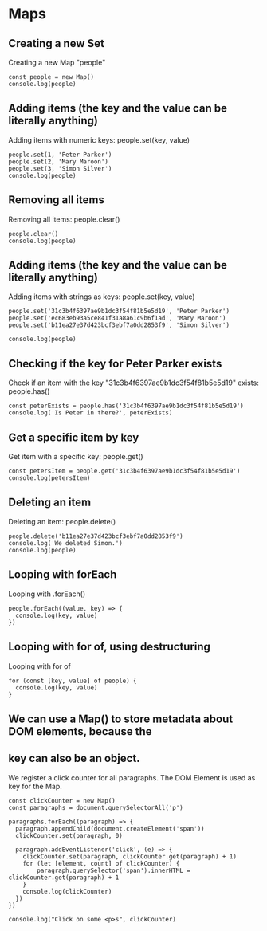 # Maps

## Creating a new Set
Creating a new Map "people"
```
const people = new Map()
console.log(people)
```
## Adding items (the key and the value can be literally anything)
Adding items with numeric keys: people.set(key, value)
```
people.set(1, 'Peter Parker')
people.set(2, 'Mary Maroon')
people.set(3, 'Simon Silver')
console.log(people)
```

## Removing all items
Removing all items: people.clear()
```
people.clear()
console.log(people)
```

## Adding items (the key and the value can be literally anything)
Adding items with strings as keys: people.set(key, value)
```
people.set('31c3b4f6397ae9b1dc3f54f81b5e5d19', 'Peter Parker')
people.set('ec683eb93a5ce841f31a8a61c9b6f1ad', 'Mary Maroon')
people.set('b11ea27e37d423bcf3ebf7a0dd2853f9', 'Simon Silver')

console.log(people)
```
## Checking if the key for Peter Parker exists
Check if an item with the key "31c3b4f6397ae9b1dc3f54f81b5e5d19" exists: people.has()
```
const peterExists = people.has('31c3b4f6397ae9b1dc3f54f81b5e5d19')
console.log('Is Peter in there?', peterExists)
```
## Get a specific item by key
Get item with a specific key: people.get()
```
const petersItem = people.get('31c3b4f6397ae9b1dc3f54f81b5e5d19')
console.log(petersItem)
```
## Deleting an item
Deleting an item: people.delete()
```
people.delete('b11ea27e37d423bcf3ebf7a0dd2853f9')
console.log('We deleted Simon.')
console.log(people)
```
## Looping with forEach
Looping with .forEach()
```
people.forEach((value, key) => {
  console.log(key, value)
})
```
## Looping with for of, using destructuring
Looping with for of
```
for (const [key, value] of people) {
  console.log(key, value)
}
```
## We can use a Map() to store metadata about DOM elements, because the
## key can also be an object.
We register a click counter for all paragraphs. The DOM Element is used as key for the Map.
```
const clickCounter = new Map()
const paragraphs = document.querySelectorAll('p')

paragraphs.forEach((paragraph) => {
  paragraph.appendChild(document.createElement('span'))
  clickCounter.set(paragraph, 0)

  paragraph.addEventListener('click', (e) => {
    clickCounter.set(paragraph, clickCounter.get(paragraph) + 1)
    for (let [element, count] of clickCounter) {
        paragraph.querySelector('span').innerHTML = clickCounter.get(paragraph) + 1
    }    
    console.log(clickCounter)
  })
})

console.log("Click on some <p>s", clickCounter)
```
